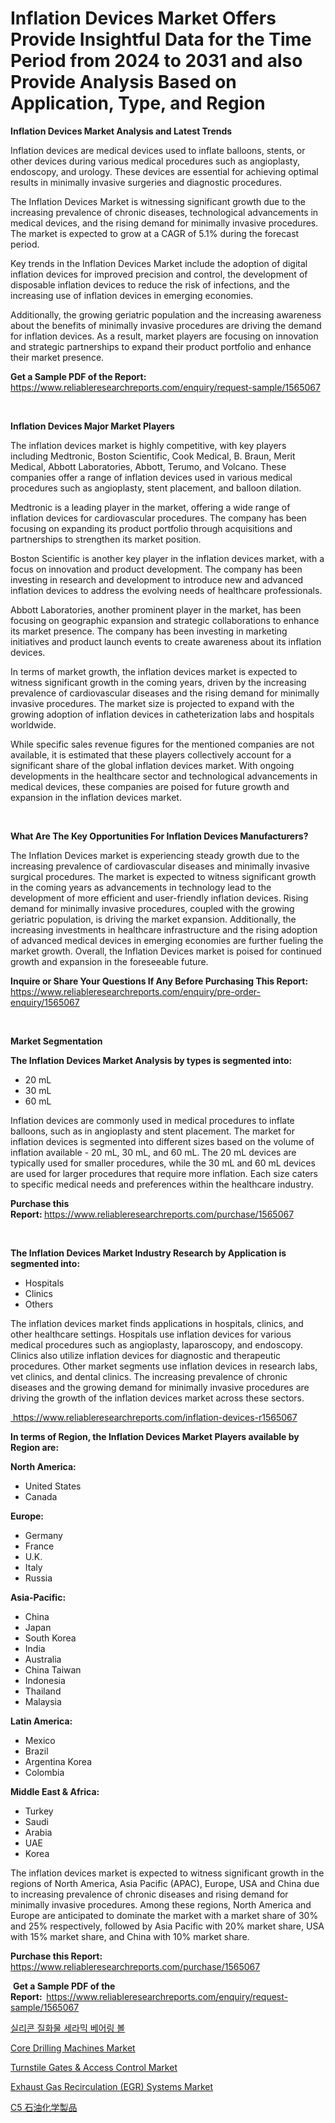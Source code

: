 <p><h1>Inflation Devices Market Offers Provide Insightful Data for the Time Period from 2024 to 2031 and also Provide Analysis Based on Application, Type, and Region</h1></p><p><strong>Inflation Devices Market Analysis and Latest Trends</strong></p>
<p><p>Inflation devices are medical devices used to inflate balloons, stents, or other devices during various medical procedures such as angioplasty, endoscopy, and urology. These devices are essential for achieving optimal results in minimally invasive surgeries and diagnostic procedures.</p><p>The Inflation Devices Market is witnessing significant growth due to the increasing prevalence of chronic diseases, technological advancements in medical devices, and the rising demand for minimally invasive procedures. The market is expected to grow at a CAGR of 5.1% during the forecast period.</p><p>Key trends in the Inflation Devices Market include the adoption of digital inflation devices for improved precision and control, the development of disposable inflation devices to reduce the risk of infections, and the increasing use of inflation devices in emerging economies.</p><p>Additionally, the growing geriatric population and the increasing awareness about the benefits of minimally invasive procedures are driving the demand for inflation devices. As a result, market players are focusing on innovation and strategic partnerships to expand their product portfolio and enhance their market presence.</p></p>
<p><strong>Get a Sample PDF of the Report:&nbsp;</strong> <a href="https://www.reliableresearchreports.com/enquiry/request-sample/1565067">https://www.reliableresearchreports.com/enquiry/request-sample/1565067</a></p>
<p>&nbsp;</p>
<p><strong>Inflation Devices Major Market Players</strong></p>
<p><p>The inflation devices market is highly competitive, with key players including Medtronic, Boston Scientific, Cook Medical, B. Braun, Merit Medical, Abbott Laboratories, Abbott, Terumo, and Volcano. These companies offer a range of inflation devices used in various medical procedures such as angioplasty, stent placement, and balloon dilation.</p><p>Medtronic is a leading player in the market, offering a wide range of inflation devices for cardiovascular procedures. The company has been focusing on expanding its product portfolio through acquisitions and partnerships to strengthen its market position.</p><p>Boston Scientific is another key player in the inflation devices market, with a focus on innovation and product development. The company has been investing in research and development to introduce new and advanced inflation devices to address the evolving needs of healthcare professionals.</p><p>Abbott Laboratories, another prominent player in the market, has been focusing on geographic expansion and strategic collaborations to enhance its market presence. The company has been investing in marketing initiatives and product launch events to create awareness about its inflation devices.</p><p>In terms of market growth, the inflation devices market is expected to witness significant growth in the coming years, driven by the increasing prevalence of cardiovascular diseases and the rising demand for minimally invasive procedures. The market size is projected to expand with the growing adoption of inflation devices in catheterization labs and hospitals worldwide.</p><p>While specific sales revenue figures for the mentioned companies are not available, it is estimated that these players collectively account for a significant share of the global inflation devices market. With ongoing developments in the healthcare sector and technological advancements in medical devices, these companies are poised for future growth and expansion in the inflation devices market.</p></p>
<p>&nbsp;</p>
<p><strong>What Are The Key Opportunities For Inflation Devices Manufacturers?</strong></p>
<p><p>The Inflation Devices market is experiencing steady growth due to the increasing prevalence of cardiovascular diseases and minimally invasive surgical procedures. The market is expected to witness significant growth in the coming years as advancements in technology lead to the development of more efficient and user-friendly inflation devices. Rising demand for minimally invasive procedures, coupled with the growing geriatric population, is driving the market expansion. Additionally, the increasing investments in healthcare infrastructure and the rising adoption of advanced medical devices in emerging economies are further fueling the market growth. Overall, the Inflation Devices market is poised for continued growth and expansion in the foreseeable future.</p></p>
<p><strong>Inquire or Share Your Questions If Any Before Purchasing This Report:</strong> <a href="https://www.reliableresearchreports.com/enquiry/pre-order-enquiry/1565067">https://www.reliableresearchreports.com/enquiry/pre-order-enquiry/1565067</a></p>
<p>&nbsp;</p>
<p><strong>Market Segmentation</strong></p>
<p><strong>The Inflation Devices Market Analysis by types is segmented into:</strong></p>
<p><ul><li>20 mL</li><li>30 mL</li><li>60 mL</li></ul></p>
<p><p>Inflation devices are commonly used in medical procedures to inflate balloons, such as in angioplasty and stent placement. The market for inflation devices is segmented into different sizes based on the volume of inflation available - 20 mL, 30 mL, and 60 mL. The 20 mL devices are typically used for smaller procedures, while the 30 mL and 60 mL devices are used for larger procedures that require more inflation. Each size caters to specific medical needs and preferences within the healthcare industry.</p></p>
<p><strong>Purchase this Report:&nbsp;</strong><a href="https://www.reliableresearchreports.com/purchase/1565067">https://www.reliableresearchreports.com/purchase/1565067</a></p>
<p>&nbsp;</p>
<p><strong>The Inflation Devices Market Industry Research by Application is segmented into:</strong></p>
<p><ul><li>Hospitals</li><li>Clinics</li><li>Others</li></ul></p>
<p><p>The inflation devices market finds applications in hospitals, clinics, and other healthcare settings. Hospitals use inflation devices for various medical procedures such as angioplasty, laparoscopy, and endoscopy. Clinics also utilize inflation devices for diagnostic and therapeutic procedures. Other market segments use inflation devices in research labs, vet clinics, and dental clinics. The increasing prevalence of chronic diseases and the growing demand for minimally invasive procedures are driving the growth of the inflation devices market across these sectors.</p></p>
<p><a href="https://www.reliableresearchreports.com/inflation-devices-r1565067">&nbsp;https://www.reliableresearchreports.com/inflation-devices-r1565067</a></p>
<p><strong>In terms of Region, the Inflation Devices Market Players available by Region are:</strong></p>
<p>
    <p> <strong> North America: </strong>
        <ul>
            <li>United States</li>
            <li>Canada</li>
        </ul>
        </p> 
    <p> <strong> Europe: </strong>
        <ul>
            <li>Germany</li>
            <li>France</li>
            <li>U.K.</li>
            <li>Italy</li>
            <li>Russia</li>
        </ul>
        </p> 
    <p> <strong> Asia-Pacific: </strong>
        <ul>
            <li>China</li>
            <li>Japan</li>
            <li>South Korea</li>
            <li>India</li>
            <li>Australia</li>
            <li>China Taiwan</li>
            <li>Indonesia</li>
            <li>Thailand</li>
            <li>Malaysia</li>
        </ul>
        </p> 
    <p> <strong> Latin America: </strong>
        <ul>
            <li>Mexico</li>
            <li>Brazil</li>
            <li>Argentina Korea</li>
            <li>Colombia</li>
        </ul>
        </p> 
    <p> <strong> Middle East & Africa: </strong>
        <ul>
            <li>Turkey</li>
            <li>Saudi</li>
            <li>Arabia</li>
            <li>UAE</li>
            <li>Korea</li>
        </ul>
    </p>
    </p>
<p><p>The inflation devices market is expected to witness significant growth in the regions of North America, Asia Pacific (APAC), Europe, USA and China due to increasing prevalence of chronic diseases and rising demand for minimally invasive procedures. Among these regions, North America and Europe are anticipated to dominate the market with a market share of 30% and 25% respectively, followed by Asia Pacific with 20% market share, USA with 15% market share, and China with 10% market share.</p></p>
<p><strong>Purchase this Report: </strong><a href="https://www.reliableresearchreports.com/purchase/1565067">https://www.reliableresearchreports.com/purchase/1565067</a></p>
<p>&nbsp;<strong>Get a Sample PDF of the Report:&nbsp;&nbsp;</strong><a href="https://www.reliableresearchreports.com/enquiry/request-sample/1565067">https://www.reliableresearchreports.com/enquiry/request-sample/1565067</a></p>
<p><strong></strong></p>
<p><p><a href="https://github.com/AidenReinger/Market-Research-Report-List-1/blob/main/8824922180472.md">실리콘 질화물 세라믹 베어링 볼</a></p><p><a href="https://issuu.com/reportprime-2/docs/core-drilling-machines-market-size-2030.pptx">Core Drilling Machines Market</a></p><p><a href="https://github.com/AndreanneHane2023/Market-Research-Report-List-1/blob/main/turnstile-gates-access-control-market.md">Turnstile Gates & Access Control Market</a></p><p><a href="https://github.com/RyleeBauch2023/Market-Research-Report-List-1/blob/main/exhaust-gas-recirculation-egr-systems-market.md">Exhaust Gas Recirculation (EGR) Systems Market</a></p><p><a href="https://github.com/LizaHeller2023/Market-Research-Report-List-1/blob/main/9554378167209.md">C5 石油化学製品</a></p></p>